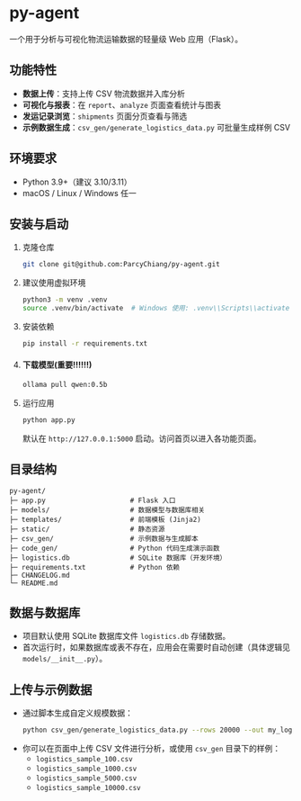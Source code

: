 # py-agent

一个用于分析与可视化物流运输数据的轻量级 Web 应用（Flask）。

## 功能特性
- **数据上传**：支持上传 CSV 物流数据并入库分析
- **可视化与报表**：在 `report`、`analyze` 页面查看统计与图表
- **发运记录浏览**：`shipments` 页面分页查看与筛选
- **示例数据生成**：`csv_gen/generate_logistics_data.py` 可批量生成样例 CSV

## 环境要求
- Python 3.9+（建议 3.10/3.11）
- macOS / Linux / Windows 任一

## 安装与启动
1. 克隆仓库
   ```bash
   git clone git@github.com:ParcyChiang/py-agent.git
   ```
2. 建议使用虚拟环境
   ```bash
   python3 -m venv .venv
   source .venv/bin/activate  # Windows 使用: .venv\\Scripts\\activate
   ```
3. 安装依赖
   ```bash
   pip install -r requirements.txt
   ```
4. #### 下载模型(重要!!!!!!)
    ```bash
   ollama pull qwen:0.5b
   ```
5. 运行应用
   ```bash
   python app.py
   ```
   默认在 `http://127.0.0.1:5000` 启动。访问首页以进入各功能页面。

## 目录结构
```text
py-agent/
├─ app.py                     # Flask 入口
├─ models/                    # 数据模型与数据库相关
├─ templates/                 # 前端模板 (Jinja2)
├─ static/                    # 静态资源
├─ csv_gen/                   # 示例数据与生成脚本
├─ code_gen/                  # Python 代码生成演示函数
├─ logistics.db               # SQLite 数据库（开发环境）
├─ requirements.txt           # Python 依赖
├─ CHANGELOG.md
└─ README.md
```

## 数据与数据库
- 项目默认使用 SQLite 数据库文件 `logistics.db` 存储数据。
- 首次运行时，如果数据库或表不存在，应用会在需要时自动创建（具体逻辑见 `models/__init__.py`）。

## 上传与示例数据
- 通过脚本生成自定义规模数据：
  ```bash
  python csv_gen/generate_logistics_data.py --rows 20000 --out my_logistics.csv
  ```
- 你可以在页面中上传 CSV 文件进行分析，或使用 `csv_gen` 目录下的样例：
  - `logistics_sample_100.csv`
  - `logistics_sample_1000.csv`
  - `logistics_sample_5000.csv`
  - `logistics_sample_10000.csv`


